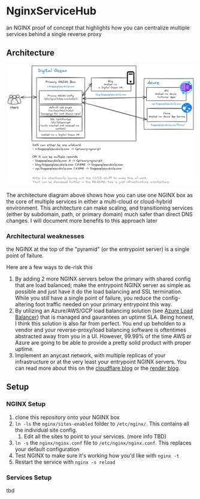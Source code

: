 # NginxServiceHub
an NGINX proof of concept that highlights how you can centralize multiple services behind a single reverse proxy

## Architecture 

![Architecture diagram for the NGINX Service Hub proof of concept](./docs/assets/nsh-architecture.png)

The architecture diagram above shows how you can use one NGINX box as the core of multiple services in either a multi-cloud or cloud-hybrid environment. 
This architecture can make scaling, and transitioning services (either by subdomain, path, or primary domain) much safer than direct DNS changes. I will document more benefits to this approach later 

### Architectural weaknesses

the NGINX at the top of the "pyramid" (or the entrypoint server) is a single point of failure. 

Here are a few  ways to de-risk this 
1. By adding 2 more NGINX servers below the primary with shared config that are load balanced; make the entrypoint NGINX server as simple as possible and just have it do the load balancing and SSL termination. While you still have a single point of failure, you reduce the config-altering foot traffic needed on your primary entrypoint this way.
2. By utilizing an Azure/AWS/GCP load balancing solution (see [Azure Load Balancer](https://learn.microsoft.com/en-us/azure/load-balancer/load-balancer-overview)) that is managed and gaurantees an uptime SLA. Being honest, I think this solution is also far from perfect. You end up beholden to a vendor and your reverse-proxy/load balancing software is oftentimes abstracted away from you in a UI. However, 99.99% of the time AWS or Azure are going to be able to provide a pretty solid product with proper uptime.
3. Implement an anycast network, with multiple replicas of your infrastructure or at the very least your entrypoint NGINX servers. You can read more about this on the [cloudflare blog](https://www.cloudflare.com/en-ca/learning/cdn/glossary/anycast-network/) or the [render blog](https://render.com/blog/how-to-build-an-anycast-network).

## Setup

### NGINX Setup

1. clone this repository onto your NGINX box
2. `ln -ls` the `nginx/sites-enabled` folder to `/etc/nginx/`. This contains all the individual site config.
    1. Edit all the sites to point to your services. (more info TBD)
3. `ln -s` the `nginx/nginx.conf` file to `/etc/nginx/nginx.conf`. This replaces your default configuration
4. Test NGINX to make sure it's working how you'd like with `nginx -t`
5. Restart the service with `nginx -s reload`

### Services Setup

tbd